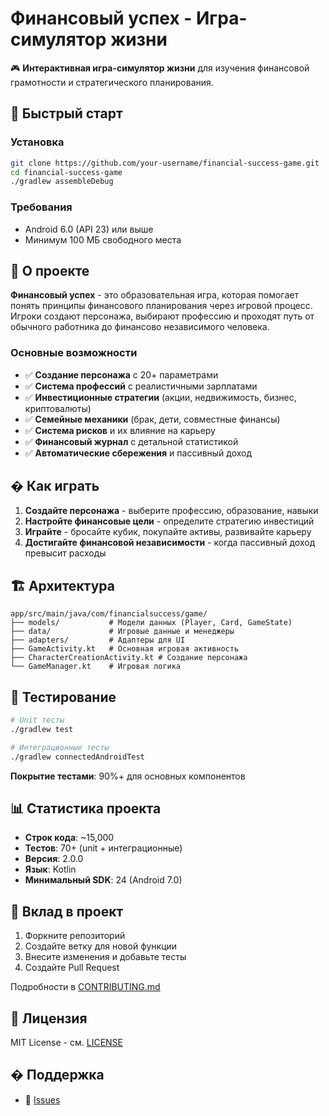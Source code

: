 # Финансовый успех - Игра-симулятор жизни

🎮 **Интерактивная игра-симулятор жизни** для изучения финансовой грамотности и стратегического планирования.

## 🚀 Быстрый старт

### Установка
```bash
git clone https://github.com/your-username/financial-success-game.git
cd financial-success-game
./gradlew assembleDebug
```

### Требования
- Android 6.0 (API 23) или выше
- Минимум 100 МБ свободного места

## 🎯 О проекте

**Финансовый успех** - это образовательная игра, которая помогает понять принципы финансового планирования через игровой процесс. Игроки создают персонажа, выбирают профессию и проходят путь от обычного работника до финансово независимого человека.

### Основные возможности
- ✅ **Создание персонажа** с 20+ параметрами
- ✅ **Система профессий** с реалистичными зарплатами
- ✅ **Инвестиционные стратегии** (акции, недвижимость, бизнес, криптовалюты)
- ✅ **Семейные механики** (брак, дети, совместные финансы)
- ✅ **Система рисков** и их влияние на карьеру
- ✅ **Финансовый журнал** с детальной статистикой
- ✅ **Автоматические сбережения** и пассивный доход

## � Как играть

1. **Создайте персонажа** - выберите профессию, образование, навыки
2. **Настройте финансовые цели** - определите стратегию инвестиций
3. **Играйте** - бросайте кубик, покупайте активы, развивайте карьеру
4. **Достигайте финансовой независимости** - когда пассивный доход превысит расходы

## 🏗️ Архитектура

```
app/src/main/java/com/financialsuccess/game/
├── models/           # Модели данных (Player, Card, GameState)
├── data/             # Игровые данные и менеджеры
├── adapters/         # Адаптеры для UI
├── GameActivity.kt   # Основная игровая активность
├── CharacterCreationActivity.kt # Создание персонажа
└── GameManager.kt    # Игровая логика
```

## 🧪 Тестирование

```bash
# Unit тесты
./gradlew test

# Интеграционные тесты
./gradlew connectedAndroidTest
```

**Покрытие тестами**: 90%+ для основных компонентов

## 📊 Статистика проекта

- **Строк кода**: ~15,000
- **Тестов**: 70+ (unit + интеграционные)
- **Версия**: 2.0.0
- **Язык**: Kotlin
- **Минимальный SDK**: 24 (Android 7.0)

## 🤝 Вклад в проект

1. Форкните репозиторий
2. Создайте ветку для новой функции
3. Внесите изменения и добавьте тесты
4. Создайте Pull Request

Подробности в [CONTRIBUTING.md](CONTRIBUTING.md)

## 📄 Лицензия

MIT License - см. [LICENSE](LICENSE)

## � Поддержка

- 🐛 [Issues](https://github.com/your-username/financial-success-game/issues)
